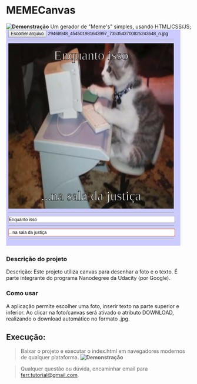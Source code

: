 # MEMECanvas


**![Demonstração](https://eduardoferr.github.io/MEMECanvas/)**
Um gerador de "Meme's" simples, usando HTML/CSS/JS;
![PrintScreen da tela do MEMECanvas](https://raw.githubusercontent.com/EduardoFerr/MEMECanvas/master/meme.png "MEMECanvas - HTML5/CSS3/JS" )

### Descrição do projeto
Descrição: Este projeto utiliza canvas para desenhar a foto e o texto. É parte integrante do programa Nanodegree da Udacity (por Google).

### Como usar
A aplicação permite escolher uma foto, inserir texto na parte superior e inferior. Ao clicar na foto/canvas será ativado o atributo DOWNLOAD, realizando o download automático no formato .jpg.


## Execução:
> Baixar o projeto e executar o index.html em navegadores modernos de qualquer plataforma.
> **![Demonstração](https://eduardoferr.github.io/MEMECanvas/)**

>Qualquer questão ou dúvida, encaminhar email para ferr.tutorial@gmail.com.